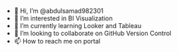 - 👋 Hi, I’m @abdulsamad982301
- 👀 I’m interested in BI Visualization 
- 🌱 I’m currently learning Looker and Tableau
- 💞️ I’m looking to collaborate on GitHub Version Control
- 📫 How to reach me on portal

<!---
abdulsamad982301/abdulsamad982301 is a ✨ special ✨ repository because its `README.md` (this file) appears on your GitHub profile.
You can click the Preview link to take a look at your changes.
--->

